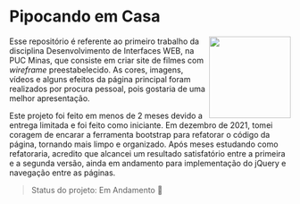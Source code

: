 # Pipocando em Casa

<img src="img/Logo.png" width="146" align="right" /> Esse repositório é referente ao primeiro trabalho da disciplina Desenvolvimento de Interfaces WEB, na PUC Minas, que consiste em criar site de filmes com *wireframe* preestabelecido. As cores, imagens, vídeos e alguns efeitos da página principal foram realizados por procura pessoal, pois gostaria de uma melhor apresentação.

Este projeto foi feito em menos de 2 meses devido a entrega limitada e foi feito como iniciante. Em dezembro de 2021, tomei coragem de encarar a ferramenta bootstrap para refatorar o código da página, tornando mais limpo e organizado. Após meses estudando como refatoraria, acredito que alcancei um resultado satisfatório entre a primeira e a segunda versão, ainda em andamento para implementação do jQuery e navegação entre as páginas.

> Status do projeto: Em Andamento :pencil:

